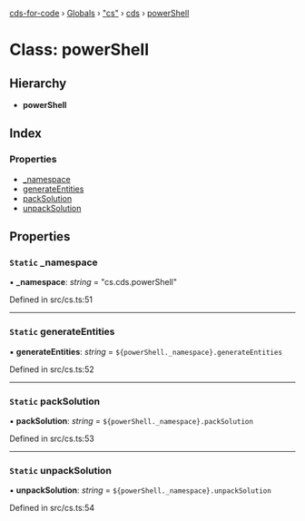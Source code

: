 [cds-for-code](../README.md) › [Globals](../globals.md) › ["cs"](../modules/_cs_.md) › [cds](../modules/_cs_.cds.md) › [powerShell](_cs_.cds.powershell.md)

# Class: powerShell

## Hierarchy

* **powerShell**

## Index

### Properties

* [_namespace](_cs_.cds.powershell.md#static-_namespace)
* [generateEntities](_cs_.cds.powershell.md#static-generateentities)
* [packSolution](_cs_.cds.powershell.md#static-packsolution)
* [unpackSolution](_cs_.cds.powershell.md#static-unpacksolution)

## Properties

### `Static` _namespace

▪ **_namespace**: *string* = "cs.cds.powerShell"

Defined in src/cs.ts:51

___

### `Static` generateEntities

▪ **generateEntities**: *string* = `${powerShell._namespace}.generateEntities`

Defined in src/cs.ts:52

___

### `Static` packSolution

▪ **packSolution**: *string* = `${powerShell._namespace}.packSolution`

Defined in src/cs.ts:53

___

### `Static` unpackSolution

▪ **unpackSolution**: *string* = `${powerShell._namespace}.unpackSolution`

Defined in src/cs.ts:54
